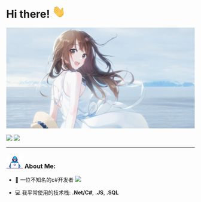 # Hi there! <img src="https://github.com/zhangjundsg/zhangjundsg/blob/main/Hi.gif" width="35" />

<img src="https://github.com/zhangjundsg/zhangjundsg/blob/main/header.png" alt="zhangjun GitHub README header image">
<p>
<a href="https://www.x.com/zhangj200135"><img src="https://img.shields.io/badge/twitter-%231DA1F2.svg?&style=for-the-badge&logo=twitter&logoColor=white" height=25></a>
<a href="https://www.youtube.com/@user-vf8zc3fk2b"><img src="https://img.shields.io/badge/youtube-%2312100E.svg?&style=for-the-badge&logo=youtube&logoColor=white" height=25></a>
</p>

---

### <img src="https://github.com/zhangjundsg/zhangjundsg/blob/main/Developer.gif" width="45" /> About Me:
- 🏦 一位不知名的c#开发者 
      <img src="https://media.giphy.com/media/WUlplcMpOCEmTGBtBW/giphy.gif" width="30">

- 💻 我平常使用的技术栈: **.Net/C#**, **.JS**, **.SQL**
